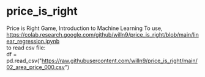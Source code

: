 # price_is_right
Price is Right Game, Introduction to Machine Learning
To use, 
https://colab.research.google.com/github/willn9/price_is_right/blob/main/linear_regression.ipynb  
to read csv file:  
df = pd.read_csv("https://raw.githubusercontent.com/willn9/price_is_right/main/02_area_price_000.csv")

